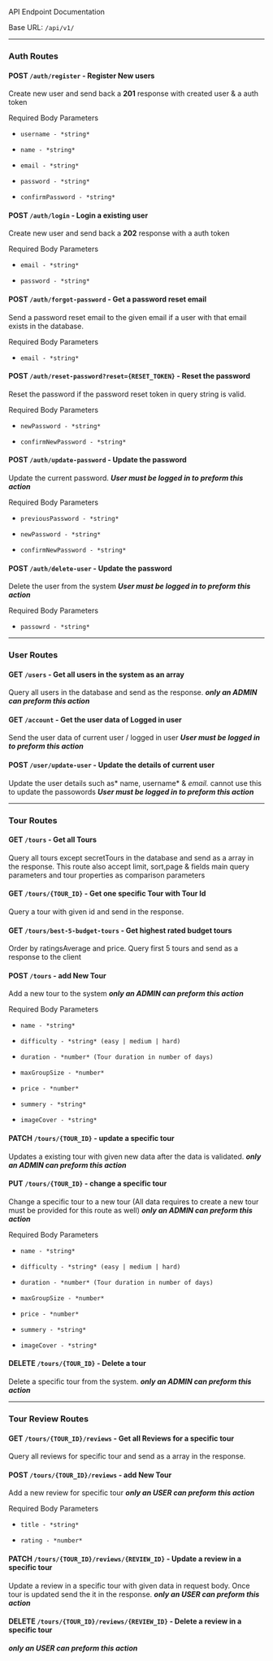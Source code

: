 API Endpoint Documentation

Base URL: `/api/v1/`

---

### Auth Routes

#### POST `/auth/register` - Register New users

Create new user and send back a **201** response with created user & a auth token

Required Body Parameters

-     username - *string*
-     name - *string*
-     email - *string*
-     password - *string*
-     confirmPassword - *string*

#### POST `/auth/login` - Login a existing user

Create new user and send back a **202** response with a auth token

Required Body Parameters

-     email - *string*
-     password - *string*

#### POST `/auth/forgot-password` - Get a password reset email

Send a password reset email to the given email if a user with that email exists in the database.

Required Body Parameters

-     email - *string*

#### POST `/auth/reset-password?reset={RESET_TOKEN}` - Reset the password

Reset the password if the password reset token in query string is valid.

Required Body Parameters

-     newPassword - *string*
-     confirmNewPassword - *string*

#### POST `/auth/update-password` - Update the password

Update the current password.
**_User must be logged in to preform this action_**

Required Body Parameters

-     previousPassword - *string*
-     newPassword - *string*
-     confirmNewPassword - *string*

#### POST `/auth/delete-user` - Update the password

Delete the user from the system
**_User must be logged in to preform this action_**

Required Body Parameters

-     passowrd - *string*

---

### User Routes

#### GET `/users` - Get all users in the system as an array

Query all users in the database and send as the response.
**_only an ADMIN can preform this action_**

#### GET `/account` - Get the user data of Logged in user

Send the user data of current user / logged in user
**_User must be logged in to preform this action_**

#### POST `/user/update-user` - Update the details of current user

Update the user details such as* name, username* & _email._ cannot use this to update the passowords
**_User must be logged in to preform this action_**

---

### Tour Routes

#### GET `/tours` - Get all Tours

Query all tours except secretTours in the database and send as a array in the response.
This route also accept limit, sort,page & fields main query parameters and tour properties as comparison parameters

#### GET `/tours/{TOUR_ID}` - Get one specific Tour with Tour Id

Query a tour with given id and send in the response.

#### GET `/tours/best-5-budget-tours` - Get highest rated budget tours

Order by ratingsAverage and price. Query first 5 tours and send as a response to the client

#### POST `/tours` - add New Tour

Add a new tour to the system
**_only an ADMIN can preform this action_**

Required Body Parameters

-     name - *string*
-     difficulty - *string* (easy | medium | hard)
-     duration - *number* (Tour duration in number of days)
-     maxGroupSize - *number*
-     price - *number*
-     summery - *string*
-     imageCover - *string*

#### PATCH `/tours/{TOUR_ID}` - update a specific tour

Updates a existing tour with given new data after the data is validated.
**_only an ADMIN can preform this action_**

#### PUT `/tours/{TOUR_ID}` - change a specific tour

Change a specific tour to a new tour (All data requires to create a new tour must be provided for this route as well)
**_only an ADMIN can preform this action_**

Required Body Parameters

-     name - *string*
-     difficulty - *string* (easy | medium | hard)
-     duration - *number* (Tour duration in number of days)
-     maxGroupSize - *number*
-     price - *number*
-     summery - *string*
-     imageCover - *string*

#### DELETE `/tours/{TOUR_ID}` - Delete a tour

Delete a specific tour from the system.
**_only an ADMIN can preform this action_**

---

### Tour Review Routes

#### GET `/tours/{TOUR_ID}/reviews` - Get all Reviews for a specific tour

Query all reviews for specific tour and send as a array in the response.

#### POST `/tours/{TOUR_ID}/reviews` - add New Tour

Add a new review for specific tour
**_only an USER can preform this action_**

Required Body Parameters

-     title - *string*
-     rating - *number*

#### PATCH `/tours/{TOUR_ID}/reviews/{REVIEW_ID}` - Update a review in a specific tour

Update a review in a specific tour with given data in request body. Once tour is updated send the it in the response.
**_only an USER can preform this action_**

#### DELETE `/tours/{TOUR_ID}/reviews/{REVIEW_ID}` - Delete a review in a specific tour

**_only an USER can preform this action_**
